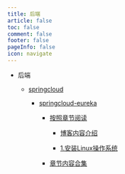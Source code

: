 ```yaml
---
title: 后端
article: false
toc: false
comment: false
footer: false
pageInfo: false
icon: navigate
---
```


- 后端

    - <a class="breadcrumb-link" href="springcloud">springcloud</a>

        - <a class="breadcrumb-link" href="springcloud/springcloud-eureka">springcloud-eureka</a>

            - <a class="breadcrumb-link" href="springcloud/springcloud-eureka/shardings">按照章节阅读</a>


                - <a class="breadcrumb-link" href="springcloud/springcloud-eureka/shardings/springcloud-eureka-chapter-0.博客内容介绍.html">博客内容介绍</a>

                - <a class="breadcrumb-link" href="springcloud/springcloud-eureka/shardings/springcloud-eureka-chapter-1.安装Linux操作系统.html">1.安装Linux操作系统</a>

            - <a class="breadcrumb-link" href="springcloud/springcloud-eureka/springcloud-eureka.html#intro">章节内容合集</a>
